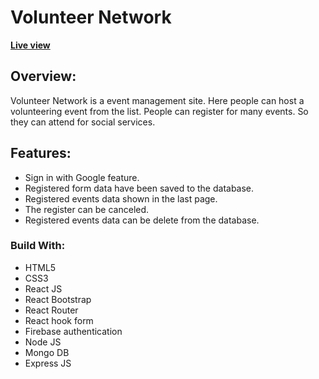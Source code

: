 # Volunteer Network

**[Live view](https://volunteer-network-362cd.web.app/)**

## Overview:
Volunteer Network is a event management site. Here people can host a volunteering event from the list. People can register for many events. So they can attend for social services.

## Features:
- Sign in with Google feature.
- Registered form data have been saved to the database.
- Registered events data shown in the last page.
- The register can be canceled.
- Registered events data can be delete from the database.

### Build With:
- HTML5
- CSS3
- React JS
- React Bootstrap
- React Router
- React hook form
- Firebase authentication
- Node JS
- Mongo DB
- Express JS
